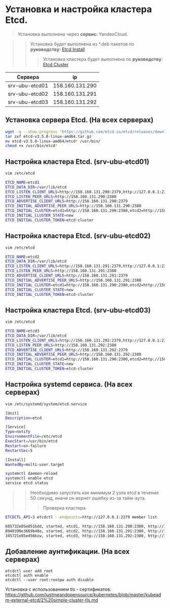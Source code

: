 # Установка и настройка кластера Etcd.
> Установка выполнена через **сервис:** YandexCloud.

>> Установка будет выполнена из *.deb пакетов по **руководству:** [Etcd Install](https://etcd.io/docs/v3.5/install/)
>>> Установка кластера будет выполнена по **руководству**: [Etcd Cluster](https://etcd.io/docs/v3.5/tutorials/how-to-setup-cluster/)

| Cервера  | ip | 
| ----------- | ----------- |
| srv-ubu-etcd01    | 158.160.131.290   |
| srv-ubu-etcd02    | 158.160.131.291   |
| srv-ubu-etcd03    | 158.160.131.292   |

## Установка сервера Etcd. (На всех серверах)
```bash
wget -q --show-progress "https://github.com/etcd-io/etcd/releases/download/v3.5.0/etcd-v3.5.0-linux-amd64.tar.gz"
tar zxf etcd-v3.5.0-linux-amd64.tar.gz
mv etcd-v3.5.0-linux-amd64/etcd* /usr/bin/
chmod +x /usr/bin/etcd*
```
## Настройка кластера Etcd. (srv-ubu-etcd01)
```bash
vim /etc/etcd

ETCD_NAME=etcd1
ETCD_DATA_DIR=/var/lib/etcd
ETCD_LISTEN_CLIENT_URLS=http://158.160.131.290:2379,http://127.0.0.1:2379
ETCD_LISTEN_PEER_URLS=http://158.160.131.290:2380
ETCD_ADVERTISE_CLIENT_URLS=http://158.160.131.290:2379
ETCD_INITIAL_ADVERTISE_PEER_URLS=http://158.160.131.290:2380
ETCD_INITIAL_CLUSTER=etcd1=http://158.160.131.290:2380,etcd2=http://158.160.131.291:2380,etcd3=http://158.160.131.292:2380
ETCD_INITIAL_CLUSTER_STATE=new
ETCD_INITIAL_CLUSTER_TOKEN=etcd-cluster
```

## Настройка кластера Etcd. (srv-ubu-etcd02)
```bash
vim /etc/etcd

ETCD_NAME=etcd2
ETCD_DATA_DIR=/var/lib/etcd
ETCD_LISTEN_CLIENT_URLS=http://158.160.131.291:2379,http://127.0.0.1:2379
ETCD_LISTEN_PEER_URLS=http://158.160.131.291:2380
ETCD_ADVERTISE_CLIENT_URLS=http://158.160.131.291:2379
ETCD_INITIAL_ADVERTISE_PEER_URLS=http://158.160.131.291:2380
ETCD_INITIAL_CLUSTER=etcd1=http://158.160.131.290:2380,etcd2=http://158.160.131.291:2380,etcd3=http://158.160.131.292:2380
ETCD_INITIAL_CLUSTER_STATE=new
ETCD_INITIAL_CLUSTER_TOKEN=etcd-cluster
```

## Настройка кластера Etcd. (srv-ubu-etcd03)
```bash
vim /etc/etcd

ETCD_NAME=etcd3
ETCD_DATA_DIR=/var/lib/etcd
ETCD_LISTEN_CLIENT_URLS=http://158.160.131.292:2379,http://127.0.0.1:2379
ETCD_LISTEN_PEER_URLS=http://158.160.131.292:2380
ETCD_ADVERTISE_CLIENT_URLS=http://158.160.131.292:2379
ETCD_INITIAL_ADVERTISE_PEER_URLS=http://158.160.131.292:2380
ETCD_INITIAL_CLUSTER=etcd1=http://158.160.131.290:2380,etcd2=http://158.160.131.291:2380,etcd3=http://158.160.131.292:2380
ETCD_INITIAL_CLUSTER_STATE=new
ETCD_INITIAL_CLUSTER_TOKEN=etcd-cluster
```

## Настройка systemd сервиса. (На всех серверах)
```bash
vim /etc/systemd/system/etcd.service

[Unit]
Description=etcd

[Service]
Type=notify
EnvironmentFile=/etc/etcd
ExecStart=/usr/bin/etcd
Restart=on-failure
RestartSec=5

[Install]
WantedBy=multi-user.target

systemctl daemon-reload
systemctl enable etcd
service etcd status
```
>> Необходимо запустить как минимум 2 узла etcd в течение 50 секунд, иначе он вернет ошибку из-за тайм-аута.
>>> Проверка кластера.
```bash
ETCDCTL_API=3 etcdctl --endpoints=http://127.0.0.1:2379 member list

685732e85e851bdd, started, etcd1, http://158.160.131.290:2380, http://158.160.131.290:2379, false
8940390e3669b48e, started, etcd2, http://158.160.131.291:2380, http://158.160.131.291:2379, false
345721e85e456bzw, started, etcd3, http://158.160.131.292:2380, http://158.160.131.292:2379, false
```
## Добавление аунтификации. (На всех серверах)
```
etcdctl user add root
etcdctl auth enable
etcdctl --user root:rootpw auth disable
```
Установка с использованием tls - сертификатов: https://github.com/justmeandopensource/kubernetes/blob/master/kubeadm-external-etcd/2%20simple-cluster-tls.md
